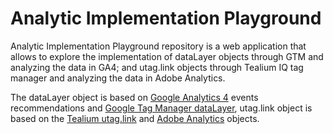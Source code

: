 # Analytic Implementation Playground

Analytic Implementation Playground repository is a web application that allows to explore the implementation of dataLayer objects through GTM and analyzing the data in GA4; and utag.link objects through Tealium IQ tag manager and analyzing the data in Adobe Analytics.

The dataLayer object is based on [Google Analytics 4](https://support.google.com/analytics/answer/9322688?hl=en) events recommendations and [Google Tag Manager dataLayer](https://developers.google.com/tag-manager/devguide#datalayer), utag.link object is based on the [Tealium utag.link](https://community.tealiumiq.com/t5/Tealium-iQ-Tag-Management/utag-link-Reference/ta-p/1009) and [Adobe Analytics](https://marketing.adobe.com/resources/help/en_US/sc/implement/link-tracking.html) objects.
